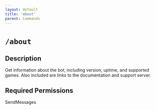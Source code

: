```yaml
---
layout: default
title: 'about'
parent: Commands
---
```


# `/about`

## Description

Get information about the bot, including version, uptime, and supported games. Also included are links to the documentation and support server.

## Required Permissions

SendMessages


